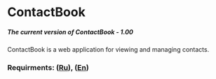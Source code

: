# ContactBook
##### The current version of ContactBook - 1.00
ContactBook is a web application for viewing and managing contacts.
### Requirments: ([Ru](https://github.com/evgenyv13/TRiTPO/blob/master/LR2/ContactBook/docs/Project%20Documentation/SRS.md)), ([En](https://github.com/evgenyv13/TRiTPO/blob/master/LR2/ContactBook/docs/Project%20Documentation/SRS(EN).md))
